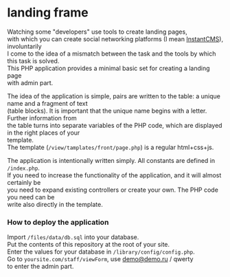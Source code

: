 # landing frame

Watching some "developers" use tools to create landing pages,<br>
with which you can create social networking platforms (I mean [InstantCMS](https://github.com/instantsoft/icms2)), involuntarily<br>
I come to the idea of a mismatch between the task and the tools by which this task is solved.<br>
This PHP application provides a minimal basic set for creating a landing page<br>
with admin part.<br>

The idea of the application is simple, pairs are written to the table: a unique name and a fragment of text<br>
(table blocks). It is important that the unique name begins with a letter. Further information from<br>
the table turns into separate variables of the PHP code, which are displayed in the right places of your<br>
template.<br>
The template (`/view/tamplates/front/page.php`) is a regular html+css+js.<br>

The application is intentionally written simply. All constants are defined in `/index.php`.<br>
If you need to increase the functionality of the application, and it will almost certainly be <br>
you need to expand existing controllers or create your own. The PHP code you need can be <br>
write also directly in the template. <br>

### How to deploy the application

Import `/files/data/db.sql` into your database.<br>
Put the contents of this repository at the root of your site.<br>
Enter the values ​​for your database in `/library/config/config.php`.<br>
Go to `yoursite.com/staff/viewForm`, use demo@demo.ru / qwerty<br>
to enter the admin part.
